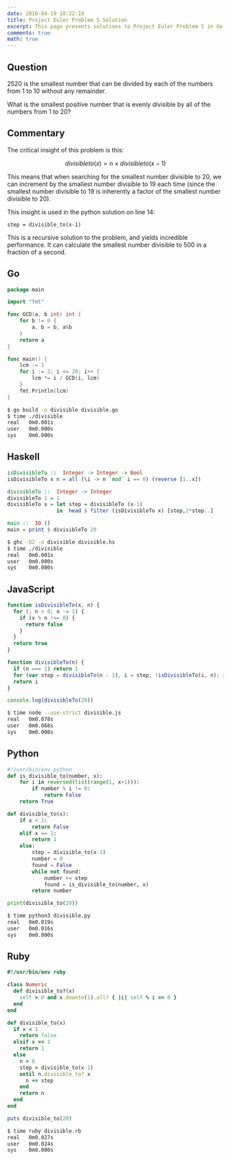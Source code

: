 ```yaml
---
date: 2016-04-19 18:22:19
title: Project Euler Problem 5 Solution
excerpt: This page presents solutions to Project Euler Problem 5 in Go, Haskell, JavaScript, Python and Ruby.
comments: true
math: true
---
```



## Question

2520 is the smallest number that can be divided by each
of the numbers from 1 to 10 without any remainder.

What is the smallest positive number that is evenly divisible
by all of the numbers from 1 to 20?




## Commentary

The critical insight of this problem is this:

$$divisibleto(x) = n \times divisibleto(x-1)$$

This means that when searching for the smallest number divisible to 20,
we can increment by the smallest number divisible to 19 each time (since the 
smallest number divisible to 19 is inherently a factor of the smallest number
divisible to 20).

This insight is used in the python solution on line 14:

	step = divisible_to(x-1)

This is a recursive solution to the problem, and yields incredible performance. It can calculate
the smallest number divisible to 500 in a fraction of a second.




## Go

```go
package main

import "fmt"

func GCD(a, b int) int {
    for b != 0 {
        a, b = b, a%b
    }
    return a
}

func main() {
    lcm := 1
    for i := 2; i <= 20; i++ {
        lcm *= i / GCD(i, lcm)
    }
    fmt.Println(lcm)
}
```


```bash
$ go build -o divisible divisible.go
$ time ./divisible
real   0m0.001s
user   0m0.000s
sys    0m0.000s
```



## Haskell

```haskell
isDivisibleTo ::  Integer -> Integer -> Bool
isDivisibleTo x n = all (\i -> n `mod` i == 0) (reverse [1..x])

divisibleTo ::  Integer -> Integer
divisibleTo 1 = 1
divisibleTo x = let step = divisibleTo (x-1)
                in  head $ filter (isDivisibleTo x) [step,2*step..]

main ::  IO ()
main = print $ divisibleTo 20
```


```bash
$ ghc -O2 -o divisible divisible.hs
$ time ./divisible
real   0m0.001s
user   0m0.000s
sys    0m0.000s
```



## JavaScript

```javascript
function isDivisibleTo(x, n) {
  for (; n > 0; n -= 1) {
    if (x % n !== 0) {
      return false
    }
  }
  return true
}

function divisibleTo(n) {
  if (n === 1) return 1
  for (var step = divisibleTo(n - 1), i = step; !isDivisibleTo(i, n); i += step);
  return i
}

console.log(divisibleTo(20))
```


```bash
$ time node --use-strict divisible.js
real   0m0.078s
user   0m0.068s
sys    0m0.008s
```



## Python

```python
#!/usr/bin/env python
def is_divisible_to(number, x):
    for i in reversed(list(range(1, x+1))):
        if number % i != 0:
            return False
    return True

def divisible_to(x):
    if x < 1:
        return False
    elif x == 1:
        return 1
    else:
        step = divisible_to(x-1)
        number = 0
        found = False
        while not found:
            number += step
            found = is_divisible_to(number, x)
        return number

print(divisible_to(20))
```


```bash
$ time python3 divisible.py
real   0m0.019s
user   0m0.016s
sys    0m0.000s
```



## Ruby

```ruby
#!/usr/bin/env ruby

class Numeric
  def divisible_to?(x)
    self > 0 and x.downto(1).all? { |i| self % i == 0 }
  end
end

def divisible_to(x)
  if x < 1
    return false
  elsif x == 1
    return 1
  else
    n = 0
    step = divisible_to(x-1)
    until n.divisible_to? x
      n += step
    end
    return n
  end
end

puts divisible_to(20)
```


```bash
$ time ruby divisible.rb
real   0m0.027s
user   0m0.024s
sys    0m0.000s
```


